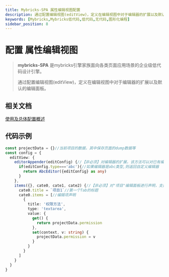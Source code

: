 ```yaml
---
title: Mybricks-SPA 属性编辑视图配置
description: 通过配置编辑视图(editView)，定义在编辑视图中对于编辑器的扩展以及默认的编辑面板
keywords: [Mybricks,Mybricks低代码,低代码,无代码,图形化编程]
sidebar_position: 8
---
```


# 配置 属性编辑视图

>**mybricks-SPA** 是mybricks引擎家族面向各类页面应用场景的企业级低代码设计引擎。
>
> 通过配置编辑视图(editView)，定义在编辑视图中对于编辑器的扩展以及默认的编辑面板。
>

## 相关文档
[使用及总体配置概述](../00-config-overview/index.md)<br/>


## 代码示例

```typescript jsx
const projectData = {}//当前项目的数据，其中保存页面的dump数据等
const config = {
  editView: {
    editorAppender(editConfig) {//【非必须】对编辑器的扩展，该方法可以对已有编辑器进行覆盖
      if(editConfig.type==='abc'){//如果编辑器是abc类型,则返回自定义编辑器
        return AbcEditor({editConfig} as any)
      }
    },
    items({}, cate0, cate1, cate2) {//【非必须】对"项目"编辑面板进行声明，支持最多三个Tabs
      cate0.title = `项目1`//第一个Tab的标题
      cate0.items = [//编辑项声明
        {
          title: '权限方法',
          type: 'textarea',
          value: {
            get() {
              return projectData.permission
            },
            set(context, v: string) {
              projectData.permission = v
            }
          }
        }
      ]
    }
  }
}
```
